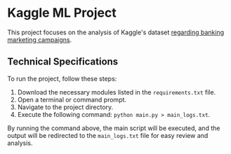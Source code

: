 # Kaggle ML Project

This project focuses on the analysis of Kaggle's dataset [regarding banking marketing campaigns](https://www.kaggle.com/datasets/volodymyrgavrysh/bank-marketing-campaigns-dataset).

## Technical Specifications

To run the project, follow these steps:

1. Download the necessary modules listed in the `requirements.txt` file.
2. Open a terminal or command prompt.
3. Navigate to the project directory.
4. Execute the following command: `python main.py > main_logs.txt`.

By running the command above, the main script will be executed, and the output will be redirected to the `main_logs.txt` file for easy review and analysis.
